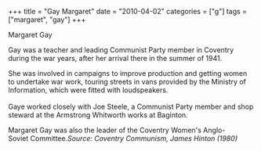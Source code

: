 +++
title = "Gay Margaret"
date = "2010-04-02"
categories = ["g"]
tags = ["margaret", "gay"]
+++

Margaret Gay

Gay was a teacher and leading Communist Party member in Coventry during the war years, after her arrival there in the summer of 1941. 
  
She was involved in campaigns to improve production and getting women to undertake war work, touring streets in vans provided by the Ministry of Information, which were fitted with loudspeakers.  
   
Gaye worked closely with Joe Steele, a Communist Party member and shop steward at the Armstrong Whitworth works at Baginton.  
  
Margaret Gay was also the leader of the Coventry Women's Anglo-Soviet Committee._Source:_ _Coventry Communism, James Hinton (1980)_
